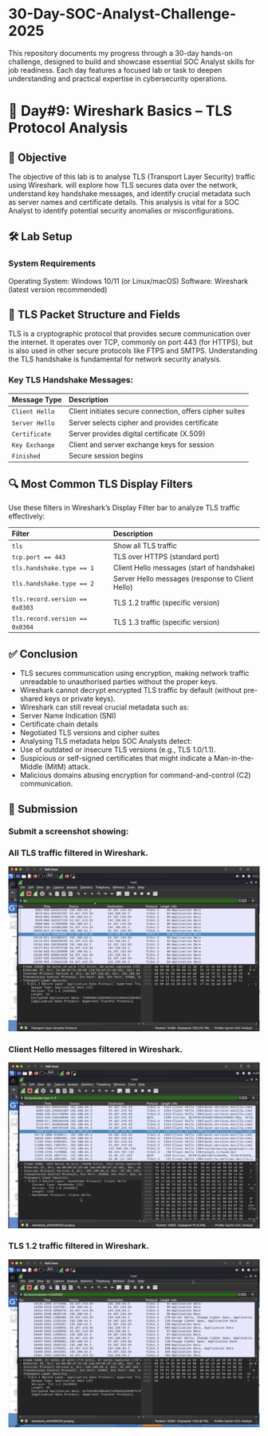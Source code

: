 # 30-Day-SOC-Analyst-Challenge-2025
This repository documents my progress through a 30-day hands-on challenge, designed to build and showcase essential SOC Analyst skills for job readiness. Each day features a focused lab or task to deepen understanding and practical expertise in cybersecurity operations.

# 🚀 Day#9: Wireshark Basics – TLS Protocol Analysis

## 🎯 Objective
The objective of this lab is to analyse TLS (Transport Layer Security) traffic using Wireshark. will explore how TLS secures data over the network, understand key handshake messages, and identify crucial metadata such as server names and certificate details. This analysis is vital for a SOC Analyst to identify potential security anomalies or misconfigurations.

## 🛠️ Lab Setup

### System Requirements

Operating System: Windows 10/11 (or Linux/macOS)
Software: Wireshark (latest version recommended)

## 📘 TLS Packet Structure and Fields
TLS is a cryptographic protocol that provides secure communication over the internet. It operates over TCP, commonly on port 443 (for HTTPS), but is also used in other secure protocols like FTPS and SMTPS. Understanding the TLS handshake is fundamental for network security analysis.

### Key TLS Handshake Messages:
| Message Type                     | Description                                      |
| :------------------------- | :----------------------------------------------- |
| `Client Hello`                  | Client initiates secure connection, offers cipher suites                          |
| `Server Hello`                       | Server selects cipher and provides certificate |
| `Certificate `                        | Server provides digital certificate (X.509)     |
| `Key Exchange`                  | Client and server exchange keys for session|
| `Finished`                               | Secure session begins          |



## 🔍 Most Common TLS Display Filters

Use these filters in Wireshark’s Display Filter bar to analyze TLS traffic effectively:

| Filter                     | Description                                      |
| :------------------------- | :----------------------------------------------- |
| `tls`                      | Show all TLS traffic                             |
| `tcp.port == 443`          | TLS over HTTPS (standard port)                   |
| `tls.handshake.type == 1`  | Client Hello messages (start of handshake)       |
| `tls.handshake.type == 2`  | Server Hello messages (response to Client Hello) |
| `tls.record.version == 0x0303` | TLS 1.2 traffic (specific version)             |
| `tls.record.version == 0x0304` | TLS 1.3 traffic (specific version)             |

## ✅ Conclusion	
- TLS secures communication using encryption, making network traffic unreadable to unauthorised parties without the proper keys.
- Wireshark cannot decrypt encrypted TLS traffic by default (without pre-shared keys or private keys).
- Wireshark can still reveal crucial metadata such as:
- Server Name Indication (SNI)
- Certificate chain details
- Negotiated TLS versions and cipher suites
- Analysing TLS metadata helps SOC Analysts detect:
- Use of outdated or insecure TLS versions (e.g., TLS 1.0/1.1).
- Suspicious or self-signed certificates that might indicate a Man-in-the-Middle (MitM) attack.
- Malicious domains abusing encryption for command-and-control (C2) communication.


## 📸 Submission

### Submit a screenshot showing:

### All TLS traffic filtered in Wireshark.
![image alt](https://github.com/sachinpatil-soc/30-Day-SOC-Analyst-Challenge-2025/blob/c85fc6a476c020ae82423501169c0429b184ff63/Images/TLS.png)


### Client Hello messages filtered in Wireshark.
![image alt](https://github.com/sachinpatil-soc/30-Day-SOC-Analyst-Challenge-2025/blob/c85fc6a476c020ae82423501169c0429b184ff63/Images/hello-msg.png)



### TLS 1.2 traffic filtered in Wireshark.
![image alt](https://github.com/sachinpatil-soc/30-Day-SOC-Analyst-Challenge-2025/blob/c85fc6a476c020ae82423501169c0429b184ff63/Images/tlc-1.2-traffic.png)
